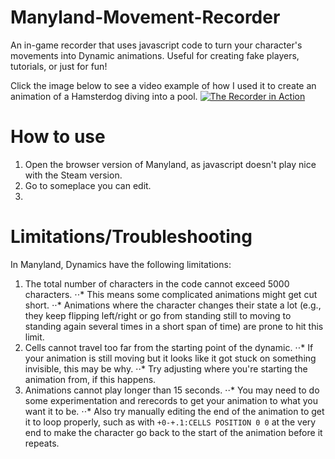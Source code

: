 # Manyland-Movement-Recorder
An in-game recorder that uses javascript code to turn your character's movements into Dynamic animations. Useful for creating fake players, tutorials, or just for fun!

Click the image below to see a video example of how I used it to create an animation of a Hamsterdog diving into a pool.
[![The Recorder in Action](http://img.youtube.com/vi/7JxhQfU-L00/0.jpg)](http://www.youtube.com/watch?v=7JxhQfU-L00)

# How to use
1. Open the browser version of Manyland, as javascript doesn't play nice with the Steam version.
2. Go to someplace you can edit.
3. 

# Limitations/Troubleshooting
In Manyland, Dynamics have the following limitations:
1. The total number of characters in the code cannot exceed 5000 characters.
⋅⋅* This means some complicated animations might get cut short.
⋅⋅* Animations where the character changes their state a lot (e.g., they keep flipping left/right or go from standing still to moving to standing again several times in a short span of time) are prone to hit this limit.
2. Cells cannot travel too far from the starting point of the dynamic.
⋅⋅* If your animation is still moving but it looks like it got stuck on something invisible, this may be why.
⋅⋅* Try adjusting where you're starting the animation from, if this happens.
3. Animations cannot play longer than 15 seconds.
⋅⋅* You may need to do some experimentation and rerecords to get your animation to what you want it to be.
⋅⋅* Also try manually editing the end of the animation to get it to loop properly, such as with ```+0-+.1:CELLS POSITION 0 0``` at the very end to make the character go back to the start of the animation before it repeats.
